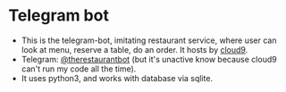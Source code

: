 Telegram bot 
============
* This is the telegram-bot, imitating restaurant service, where user can look at menu, reserve a table, do an order. It hosts by [cloud9](https://ide.c9.io/).
* Telegram: [@therestaurantbot](https://telegram.me/therestaurantbot) (but it's unactive know because cloud9 can't run my code all the time).
* It uses python3, and works with database via sqlite.
